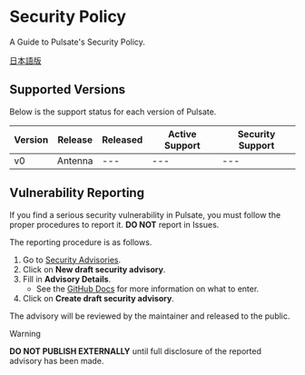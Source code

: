 # Security Policy

A Guide to Pulsate's Security Policy.

[日本語版](./.github/SECURITY_JA.md)

## Supported Versions

Below is the support status for each version of Pulsate.

| Version | Release | Released | Active Support | Security Support |
| --- | --- | --- | --- | --- |
| v0 | Antenna | --- | --- | --- |

## Vulnerability Reporting

If you find a serious security vulnerability in Pulsate, you must follow the proper procedures to report it. **DO NOT** report in Issues.

The reporting procedure is as follows.

1. Go to [Security Advisories](https://github.com/approvers/pulsate/security/advisories).
2. Click on **New draft security advisory**.
3. Fill in **Advisory Details**.
   - See the [GitHub Docs](https://docs.github.com/enterprise-cloud@latest/code-security/security-advisories/working-with-repository-security-advisories/creating-a-repository-security-advisory#creating-a-security-advisory) for more information on what to enter.
4. Click on **Create draft security advisory**.

The advisory will be reviewed by the maintainer and released to the public.

> [!WARNING]
> **DO NOT PUBLISH EXTERNALLY** until full disclosure of the reported advisory has been made.
